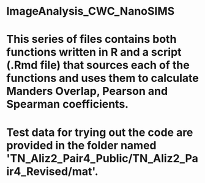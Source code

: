 # ImageAnalysis_CWC_NanoSIMS

# This series of files contains both functions written in R and a script (.Rmd file) that sources each of the functions and uses them to calculate Manders Overlap, Pearson and Spearman coefficients.
# Test data for trying out the code are provided in the folder named 'TN_Aliz2_Pair4_Public/TN_Aliz2_Pair4_Revised/mat'. 
